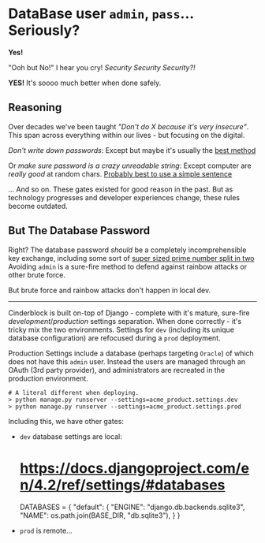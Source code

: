 # DataBase user `admin`, `pass`... Seriously?

**Yes!**

"Ooh but No!" I hear you cry! _Security Security Security?!_

**YES!** It's soooo much better when done safely.


## Reasoning

Over decades we've been taught _"Don't do X because it's very insecure"_. This span across everything within our lives - but focusing on the digital.

_Don't write down passwords_: Except but maybe it's usually the [best method](https://blog.1password.com/safe-write-down-your-passwords/)

Or _make sure password is a crazy unreadable string_: Except computer are _really good_ at random chars. [Probably best to use a simple sentence](https://www.keepersecurity.com/blog/2022/12/01/top-myths-about-password-security/)

... And so on. These gates existed for good reason in the past. But as technology progresses and developer experiences change, these rules become outdated.


## But The Database Password

Right? The database password _should_ be a completely incomprehensible key exchange, including some sort of [super sized prime number split in two](https://www.atlassian.com/git/tutorials/git-ssh#:~:text=At%20a%20very%20high%20level,derived%20from%20the%20public%20key.) Avoiding `admin` is a sure-fire method to defend against rainbow attacks or other brute force.

But brute force and rainbow attacks don't happen in local dev.

---

Cinderblock is built on-top of Django - complete with it's mature, sure-fire _development_/_production_ settings separation. When done correctly - it's tricky mix the two environments. Settings for `dev` (including its unique database configuration) are refocused during a `prod` deployment.

Production Settings include a database (perhaps targeting `Oracle`) of which does not have this `admin` user. Instead the users are managed through an OAuth (3rd party provider), and administrators are recreated in the production environment.

    # A literal different when deploying.
    > python manage.py runserver --settings=acme_product.settings.dev
    > python manage.py runserver --settings=acme_product.settings.prod


Including this, we have other gates:

+ `dev` database settings are local:

    # https://docs.djangoproject.com/en/4.2/ref/settings/#databases

    DATABASES = {
        "default": {
            "ENGINE": "django.db.backends.sqlite3",
            "NAME": os.path.join(BASE_DIR, "db.sqlite3"),
        }
    }

+ `prod` is remote...